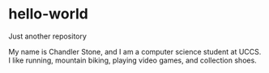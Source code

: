 # hello-world
Just another repository

My name is Chandler Stone, and I am a computer science student at UCCS. 
I like running, mountain biking, playing video games, and collection shoes.

